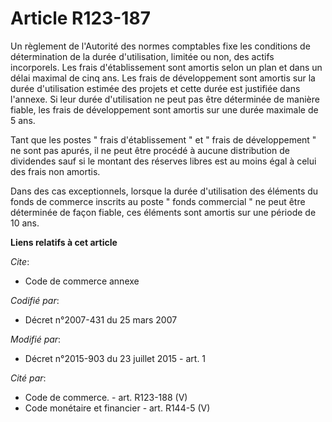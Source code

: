 # Article R123-187

Un règlement de l'Autorité des normes comptables fixe les conditions de détermination de la durée d'utilisation, limitée ou
non, des actifs incorporels. Les frais d'établissement sont amortis selon un plan et dans un délai maximal de cinq ans. Les
frais de développement sont amortis sur la durée d'utilisation estimée des projets et cette durée est justifiée dans
l'annexe. Si leur durée d'utilisation ne peut pas être déterminée de manière fiable, les frais de développement sont amortis
sur une durée maximale de 5 ans.

Tant que les postes " frais d'établissement " et " frais de développement " ne sont pas apurés, il ne peut être procédé à
aucune distribution de dividendes sauf si le montant des réserves libres est au moins égal à celui des frais non amortis.

Dans des cas exceptionnels, lorsque la durée d'utilisation des éléments du fonds de commerce inscrits au poste " fonds
commercial " ne peut être déterminée de façon fiable, ces éléments sont amortis sur une période de 10 ans.

**Liens relatifs à cet article**

_Cite_:

  - Code de commerce annexe

_Codifié par_:

  - Décret n°2007-431 du 25 mars 2007

_Modifié par_:

  - Décret n°2015-903 du 23 juillet 2015 - art. 1

_Cité par_:

  - Code de commerce. - art. R123-188 (V)
  - Code monétaire et financier - art. R144-5 (V)
